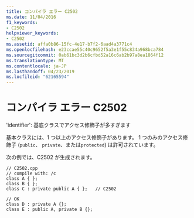 ```yaml
---
title: コンパイラ エラー C2502
ms.date: 11/04/2016
f1_keywords:
- C2502
helpviewer_keywords:
- C2502
ms.assetid: affa0b86-15fc-4e17-b7f2-6aad4a3771c4
ms.openlocfilehash: e23ccae55c40c9652f5a3e1f55c834a968bca784
ms.sourcegitcommit: 0ab61bc3d2b6cfbd52a16c6ab2b97a8ea1864f12
ms.translationtype: MT
ms.contentlocale: ja-JP
ms.lasthandoff: 04/23/2019
ms.locfileid: "62165594"
---
```

# <a name="compiler-error-c2502"></a>コンパイラ エラー C2502

'identifier': 基底クラスでアクセス修飾子が多すぎます

基本クラスには、1 つ以上のアクセス修飾子があります。 1 つのみのアクセス修飾子 (`public`、 `private`、または`protected`) は許可されています。

次の例では、C2502 が生成されます。

```
// C2502.cpp
// compile with: /c
class A { };
class B { };
class C : private public A { };   // C2502

// OK
class D : private A {};
class E : public A, private B {};
```